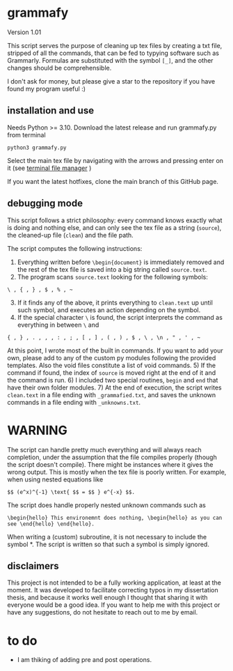 # grammafy

Version 1.01

This script serves the purpose of cleaning up tex files by creating a txt file, stripped of all the commands, that can be fed to typying software such as Grammarly. Formulas are substituted with the symbol `[_]`, and the other changes should be comprehensible.

I don't ask for money, but please give a star to the repository if you have found my program useful :)

## installation and use

Needs Python >= 3.10. Download the latest release and run grammafy.py from terminal
```
python3 grammafy.py
```
Select the main tex file by navigating with the arrows and pressing enter on it (see [terminal file manager](https://github.com/ttoommxx/pylePicker) )

If you want the latest hotfixes, clone the main branch of this GitHub page.

## debugging mode

This script follows a strict philosophy: every command knows exactly what is doing and nothing else, and can only see the tex file as a string (`source`), the cleaned-up file (`clean`) and the file path.

The script computes the following instructions:
1) Everything written before `\begin{document}` is immediately removed and the rest of the tex file is saved into a big string called `source.text`.
2) The program scans `source.text` looking for the following symbols:
```
\ , { , } , $ , % , ~
```
3) If it finds any of the above, it prints everything to `clean.text` up until such symbol, and executes an action depending on the symbol.
4) If the special character ``\`` is found, the script interprets the command as everything in between `\` and
```
{ , } , . , , , : , ; , [ , ] , ( , ) , $ , \ , \n , " , ' , ~
```
At this point, I wrote most of the built in commands. If you want to add your own, please add to any of the custom py modules following the provided templates. Also the void files constitute a list of void commands.
5) If the command if found, the index of `source` is moved right at the end of it and the command is run.
6) I included two special routines, `begin` and `end` that have their own folder modules.
7) At the end of execution, the script writes `clean.text` in a file ending with `_grammafied.txt`, and saves the unknown commands in a file ending with `_unknowns.txt`.

# WARNING

The script can handle pretty much everything and will always reach completion, under the assumption that the file compiles properly (though the script doesn't compile). There might be instances where it gives the wrong output. This is mostly when the tex file is poorly written. For example, when using nested equations like
```
$$ (e^x)^{-1} \text{ $$ = $$ } e^{-x} $$. 
```
The script does handle properly nested unknown commands such as
```
\begin{hello} This environemnt does nothing, \begin{hello} as you can see \end{hello} \end{hello}.
```
When writing a (custom) subroutine, it is not necessary to include the symbol *. The script is written so that such a symbol is simply ignored.

## disclaimers

This project is not intended to be a fully working application, at least at the moment. It was developed to facilitate correcting typos in my dissertation thesis, and because it works well enough I thought that sharing it with everyone would be a good idea. If you want to help me with this project or have any suggestions, do not hesitate to reach out to me by email.

# to do

- I am thiking of adding pre and post operations.